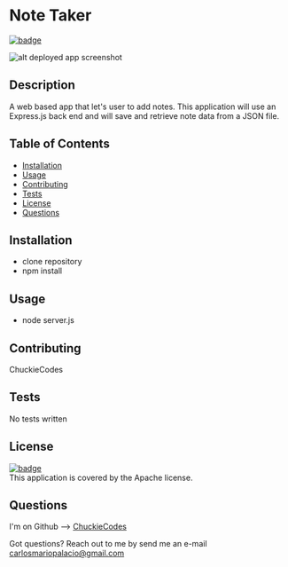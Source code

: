 
# Note Taker

[![badge](https://img.shields.io/badge/license-Apache-brightgreen)](https://opensource.org/licenses/Apache)<br />

![alt deployed app screenshot](https://note-taker-y9ov.onrender.com/assets/images/SS-2024-02-06-AT-10.58.37AM.png)
<br />

## Description
A web based app that let's user to add notes. This application will use an Express.js back end and will save and retrieve note data from a JSON file.

## Table of Contents

- [Installation](#installation)
- [Usage](#usage)
- [Contributing](#contributing)
- [Tests](#tests)
- [License](#license)
- [Questions](#questions)

## Installation
- clone repository
- npm install

## Usage
- node server.js

## Contributing
ChuckieCodes

## Tests
No tests written


## License
[![badge](https://img.shields.io/badge/license-Apache-brightgreen)](https://opensource.org/licenses/Apache)
<br />
This application is covered by the Apache license.


## Questions
I'm on Github --> [ChuckieCodes](https://github.com/ChuckieCodes)<br />

Got questions? Reach out to me by send me an e-mail carlosmariopalacio@gmail.com<br />
  
